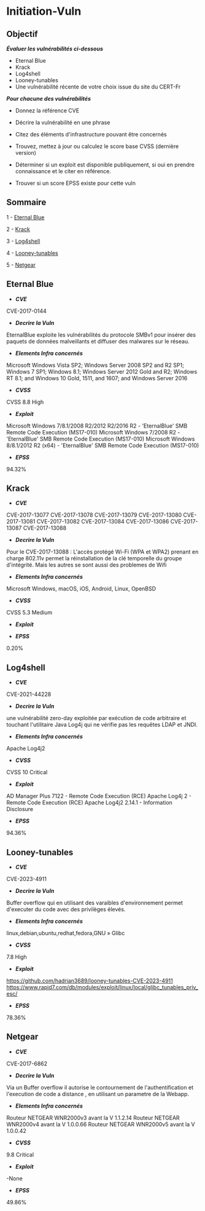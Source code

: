 # Initiation-Vuln

## Objectif

***Évaluer les vulnérabilités ci-dessous***

- Eternal Blue
- Krack
- Log4shell
- Looney-tunables
- Une vulnérabilité récente de votre choix issue du site du CERT-Fr


***Pour chacune des vulnérabilités***

* Donnez la référence CVE

* Décrire la vulnérabilité en une phrase

* Citez des éléments d'infrastructure pouvant être concernés

* Trouvez, mettez à jour ou calculez le score base CVSS (dernière version)

* Déterminer si un exploit est disponible publiquement, si oui en prendre connaissance et le citer en référence.

* Trouver si un score EPSS existe pour cette vuln



## Sommaire

1 - [Eternal Blue](*eternal-blue)

2 - [Krack](*krack)

3 - [Log4shell](*log4shell)

4 - [Looney-tunables](*looney-tunables)

5 - [Netgear](*netgear)


## Eternal Blue

- ***CVE***

CVE-2017-0144

- ***Decrire la Vuln***

EternalBlue exploite les vulnérabilités du protocole SMBv1 pour insérer des paquets de données malveillants et diffuser des malwares sur le réseau.

- ***Elements Infra concernés***

Microsoft Windows Vista SP2; Windows Server 2008 SP2 and R2 SP1; Windows 7 SP1; Windows 8.1; Windows Server 2012 Gold and R2; Windows RT 8.1; and Windows 10 Gold, 1511, and 1607; and Windows Server 2016

- ***CVSS***

CVSS 8.8 High

- ***Exploit***

Microsoft Windows 7/8.1/2008 R2/2012 R2/2016 R2 - 'EternalBlue' SMB Remote Code Execution (MS17-010)
Microsoft Windows 7/2008 R2 - 'EternalBlue' SMB Remote Code Execution (MS17-010)
Microsoft Windows 8/8.1/2012 R2 (x64) - 'EternalBlue' SMB Remote Code Execution (MS17-010)

- ***EPSS***

94.32%

## Krack

- ***CVE***

CVE-2017-13077
CVE-2017-13078
CVE-2017-13079
CVE-2017-13080
CVE-2017-13081
CVE-2017-13082
CVE-2017-13084
CVE-2017-13086
CVE-2017-13087
CVE-2017-13088

- ***Decrire la Vuln***

Pour le CVE-2017-13088 : L'accès protégé Wi-Fi (WPA et WPA2) prenant en charge 802.11v permet la réinstallation de la clé temporelle du groupe d'intégrité.
Mais les autres se sont aussi des problemes de Wifi

- ***Elements Infra concernés***

Microsoft Windows, macOS, iOS, Android, Linux, OpenBSD

- ***CVSS***

CVSS 5.3 Medium

- ***Exploit***



- ***EPSS***

0.20%

## Log4shell 

- ***CVE***

CVE-2021-44228

- ***Decrire la Vuln***

une vulnérabilité zero-day exploitée par exécution de code arbitraire et touchant l'utilitaire Java Log4j qui ne vérifie pas les requêtes LDAP et JNDI.

- ***Elements Infra concernés***

Apache Log4j2

- ***CVSS***

CVSS 10 Critical

- ***Exploit***

AD Manager Plus 7122 - Remote Code Execution (RCE)
Apache Log4j 2 - Remote Code Execution (RCE)
Apache Log4j2 2.14.1 - Information Disclosure

- ***EPSS***

94.36%


## Looney-tunables

- ***CVE***

CVE-2023-4911

- ***Decrire la Vuln***

Buffer overflow qui en utilisant des varaibles d'environnement permet d'executer du code avec des privilèges élevés.


- ***Elements Infra concernés***

linux,debian,ubuntu,redhat,fedora,GNU » Glibc

- ***CVSS***

7.8	High

- ***Exploit***

https://github.com/hadrian3689/looney-tunables-CVE-2023-4911
https://www.rapid7.com/db/modules/exploit/linux/local/glibc_tunables_priv_esc/

- ***EPSS***

78.36% 

## Netgear

- ***CVE***

CVE-2017-6862

- ***Decrire la Vuln***

Via un Buffer overflow il autorise le contournement de l'authentification et l'execution de code a distance , en utilisant un parametre de la Webapp.

- ***Elements Infra concernés***

Routeur NETGEAR WNR2000v3 avant la V 1.1.2.14
Routeur NETGEAR WNR2000v4 avant la V 1.0.0.66
Routeur NETGEAR WNR2000v5 avant la V 1.0.0.42

- ***CVSS***
 
 9.8 Critical

- ***Exploit***

-None

- ***EPSS***

49.86%


